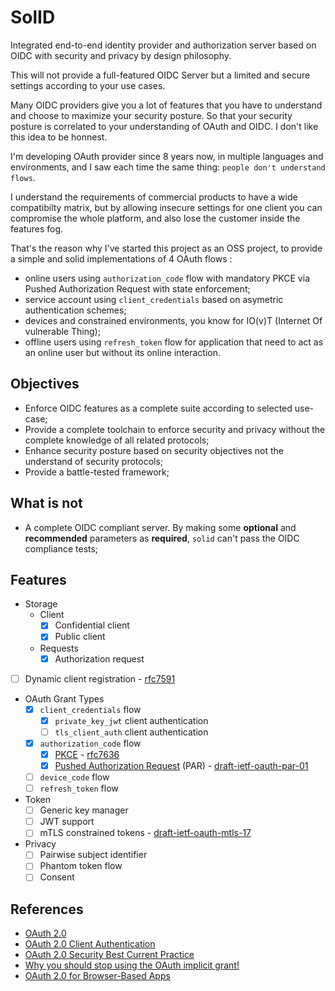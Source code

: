 # SolID

Integrated end-to-end identity provider and authorization server based on OIDC
with security and privacy by design philosophy.

This will not provide a full-featured OIDC Server but a limited and secure
settings according to your use cases.

Many OIDC providers give you a lot of features that you have to understand and
choose to maximize your security posture. So that your security posture is correlated
to your understanding of OAuth and OIDC. I don't like this idea to be honnest.

I'm developing OAuth provider since 8 years now, in multiple languages and
environments, and I saw each time the same thing: `people don't understand
flows`.

I understand the requirements of commercial products to have a wide compatibilty
matrix, but by allowing insecure settings for one client you can compromise the
whole platform, and also lose the customer inside the features fog.

That's the reason why I've started this project as an OSS project, to provide a
simple and solid implementations of 4 OAuth flows :

* online users using `authorization_code` flow with mandatory PKCE via Pushed
  Authorization Request with state enforcement;
* service account using `client_credentials` based on asymetric authentication
  schemes;
* devices and constrained environments, you know for IO(v)T (Internet Of vulnerable Thing);
* offline users using `refresh_token` flow for application that need to act as
  an online user but without its online interaction.

## Objectives

* Enforce OIDC features as a complete suite according to selected use-case;
* Provide a complete toolchain to enforce security and privacy without the
  complete knowledge of all related protocols;
* Enhance security posture based on security objectives not the understand of
  security protocols;
* Provide a battle-tested framework;

## What is not

* A complete OIDC compliant server. By making some **optional** and **recommended**
  parameters as **required**, `solid` can't pass the OIDC compliance tests;

## Features

* Storage
  * Client
    * [x] Confidential client
    * [x] Public client
  * Requests
    * [x] Authorization request
* [ ] Dynamic client registration - [rfc7591](https://tools.ietf.org/html/rfc7591)
* OAuth Grant Types
  * [x] `client_credentials` flow
    * [x] `private_key_jwt` client authentication
    * [ ] `tls_client_auth` client authentication
  * [x] `authorization_code` flow
    * [x] [PKCE](https://oauth.net/2/pkce/) - [rfc7636](https://tools.ietf.org/html/rfc7636)
    * [x] [Pushed Authorization Request](https://oauth.net/2/pushed-authorization-requests/) (PAR) - [draft-ietf-oauth-par-01](https://tools.ietf.org/html/draft-ietf-oauth-par-01)
  * [ ] `device_code` flow
  * [ ] `refresh_token` flow
* Token
  * [ ] Generic key manager
  * [ ] JWT support
  * [ ] mTLS constrained tokens - [draft-ietf-oauth-mtls-17](https://tools.ietf.org/id/draft-ietf-oauth-mtls-17.html)
* Privacy
  * [ ] Pairwise subject identifier
  * [ ] Phantom token flow
  * [ ] Consent

## References

* [OAuth 2.0](https://oauth.net/2/)
* [OAuth 2.0 Client Authentication](https://medium.com/@darutk/oauth-2-0-client-authentication-4b5f929305d4)
* [OAuth 2.0 Security Best Current Practice](https://tools.ietf.org/html/draft-ietf-oauth-security-topics-15)
* [Why you should stop using the OAuth implicit grant!](https://medium.com/@torsten_lodderstedt/why-you-should-stop-using-the-oauth-implicit-grant-2436ced1c926)
* [OAuth 2.0 for Browser-Based Apps](https://tools.ietf.org/id/draft-parecki-oauth-browser-based-apps-02.html)
